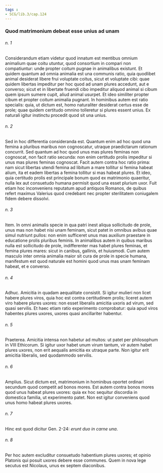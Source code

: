```yaml
---
tags : 
- SCG/lib.3/cap.124
---
```


### Quod matrimonium debeat esse unius ad unam

###### n. 1
Considerandum etiam videtur quod innatum est mentibus omnium animalium quae coitu utuntur, quod consortium in compari non compatiuntur: unde propter coitum pugnae in animalibus existunt. Et quidem quantum ad omnia animalia est una communis ratio, quia quodlibet animal desiderat libere frui voluptate coitus, sicut et voluptate cibi: quae quidem libertas impeditur per hoc quod ad unam plures accedunt, aut e converso; sicut et in libertate fruendi cibo impeditur aliquod animal si cibum quem ipsum sumere cupit, aliud animal usurpet. Et ideo similiter propter cibum et propter coitum animalia pugnant. In hominibus autem est ratio specialis: quia, ut dictum est, homo naturaliter desiderat certus esse de prole; quae quidem certitudo omnino tolleretur si plures essent unius. Ex naturali igitur instinctu procedit quod sit una unius.

###### n. 2
Sed in hoc differentia consideranda est. Quantum enim ad hoc quod una femina a pluribus maribus non cognoscatur, utraque praedictarum rationum concurrit. Sed quantum ad hoc quod unus mas plures feminas non cognoscat, non facit ratio secunda: non enim certitudo prolis impeditur si unus mas plures feminas cognoscat. Facit autem contra hoc ratio prima: nam sicut libertas utendi femina ad libitum a mare tollitur si femina habeat alium, ita et eadem libertas a femina tollitur si mas habeat plures. Et ideo, quia certitudo prolis est principale bonum quod ex matrimonio quaeritur, nulla lex aut consuetudo humana permisit quod una esset plurium uxor. Fuit etiam hoc inconveniens reputatum apud antiquos Romanos, de quibus refert maximus Valerius quod credebant nec propter sterilitatem coniugalem fidem debere dissolvi.

###### n. 3
Item. In omni animalis specie in qua patri inest aliqua sollicitudo de prole, unus mas non habet nisi unam feminam, sicut patet in omnibus avibus quae simul nutriunt pullos: non enim sufficeret unus mas auxilium praestare in educatione prolis pluribus feminis. In animalibus autem in quibus maribus nulla est sollicitudo de prole, indifferenter mas habet plures feminas, et femina plures mares: sicut in canibus, gallinis, et huiusmodi. Cum autem masculo inter omnia animalia maior sit cura de prole in specie humana, manifestum est quod naturale est homini quod unus mas unam feminam habeat, et e converso.

###### n. 4
Adhuc. Amicitia in quadam aequalitate consistit. Si igitur mulieri non licet habere plures viros, quia hoc est contra certitudinem prolis; liceret autem viro habere plures uxores: non esset liberalis amicitia uxoris ad virum, sed quasi servilis. Et haec etiam ratio experimento comprobatur: quia apud viros habentes plures uxores, uxores quasi ancillariter habentur.

###### n. 5
Praeterea. Amicitia intensa non habetur ad multos: ut patet per philosophum in VIII Ethicorum. Si igitur uxor habet unum virum tantum, vir autem habet plures uxores, non erit aequalis amicitia ex utraque parte. Non igitur erit amicitia liberalis, sed quodammodo servilis.

###### n. 6
Amplius. Sicut dictum est, matrimonium in hominibus oportet ordinari secundum quod competit ad bonos mores. Est autem contra bonos mores quod unus habeat plures uxores: quia ex hoc sequitur discordia in domestica familia, ut experimento patet. Non est igitur conveniens quod unus homo habeat plures uxores.

###### n. 7
Hinc est quod dicitur Gen. 2-24: *erunt duo in carne una*.

###### n. 8
Per hoc autem excluditur consuetudo habentium plures uxores; et opinio Platonis qui posuit uxores debere esse communes. Quem in nova lege secutus est Nicolaus, unus ex septem diaconibus.

